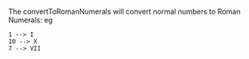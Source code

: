 The convertToRomanNumerals will convert normal numbers to Roman Numerals: eg

    1 --> I
    10 --> X
    7 --> VII


